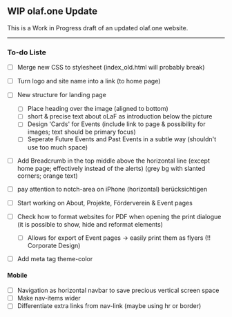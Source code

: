 ## WIP olaf.one Update
This is a Work in Progress draft of an updated olaf.one website.

---

### To-do Liste
- [ ] Merge new CSS to stylesheet (index_old.html will probably break)
- [ ] Turn logo and site name into a link (to home page)
- [ ] New structure for landing page
    - [ ] Place heading over the image (aligned to bottom)
    - [ ] short & precise text about oLaF as introduction below the picture
    - [ ] Design 'Cards' for Events (include link to page & possibility for images; text should be primary focus)
    - [ ] Seperate Future Events and Past Events in a subtle way (shouldn't use too much space)
- [ ] Add Breadcrumb in the top middle above the horizontal line (except home page; effectively instead of the alerts) (grey bg with slanted corners; orange text)
- [ ] pay attention to notch-area on iPhone (horizontal) berücksichtigen
- [ ] Start working on About, Projekte, Förderverein & Event pages
- [ ] Check how to format websites for PDF when opening the print dialogue (it is possible to show, hide and reformat elements)
    - [ ] Allows for export of Event pages -> easily print them as flyers (!! Corporate Design)
- [ ] Add meta tag theme-color


#### Mobile
- [ ] Navigation as horizontal navbar to save precious vertical screen space
- [ ] Make nav-items wider
- [ ] Differentiate extra links from nav-link (maybe using hr or border)